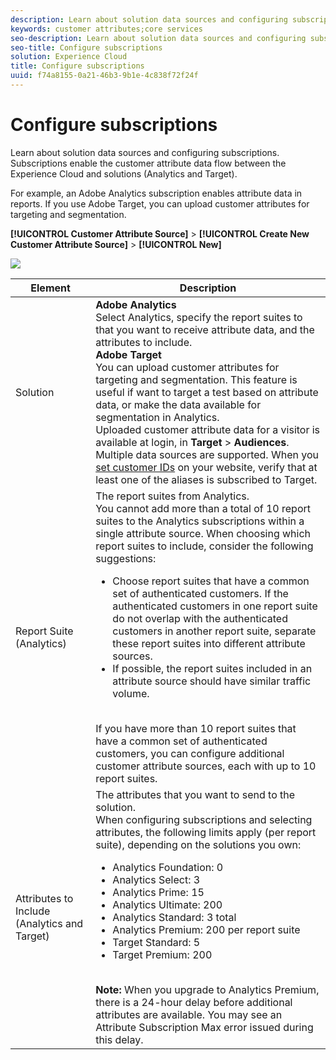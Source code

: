 ```yaml
---
description: Learn about solution data sources and configuring subscriptions. Subscriptions enable the customer attribute data flow between the Experience Cloud and solutions (Analytics and Target).
keywords: customer attributes;core services
seo-description: Learn about solution data sources and configuring subscriptions. Subscriptions enable the customer attribute data flow between the Experience Cloud and solutions (Analytics and Target).
seo-title: Configure subscriptions
solution: Experience Cloud
title: Configure subscriptions
uuid: f74a8155-0a21-46b3-9b1e-4c838f72f24f
---
```


# Configure subscriptions

Learn about solution data sources and configuring subscriptions. Subscriptions enable the customer attribute data flow between the Experience Cloud and solutions (Analytics and Target).

For example, an Adobe Analytics subscription enables attribute data in reports. If you use Adobe Target, you can upload customer attributes for targeting and segmentation. 

**[!UICONTROL Customer Attribute Source]** > **[!UICONTROL Create New Customer Attribute Source]** > **[!UICONTROL New]** 

![](assets/configure_subscription_page.png) 

| Element | Description |
|--- |--- |
|Solution|**Adobe Analytics**<br>Select Analytics, specify the report suites to that you want to receive attribute data, and the attributes to include.<br>**Adobe Target**<br>You can upload customer attributes for targeting and segmentation. This feature is useful if want to target a test based on attribute data, or make the data available for segmentation in Analytics.<br>Uploaded customer attribute data for a visitor is available at login, in **Target** > **Audiences**.<br>Multiple data sources are supported. When you  [set customer IDs](../core-services/core-services.md) on your website, verify that at least one of the aliases is subscribed to Target.|
|Report Suite (Analytics)|The report suites from Analytics.<br>You cannot add more than a total of 10 report suites to the Analytics subscriptions within a single attribute source. When choosing which report suites to include, consider the following suggestions:<ul><li>Choose report suites that have a common set of authenticated customers. If the authenticated customers in one report suite do not overlap with the authenticated customers in another report suite, separate these report suites into different attribute sources.</li><li>If possible, the report suites included in an attribute source should have similar traffic volume.</li></ul><br>If you have more than 10 report suites that have a common set of authenticated customers, you can configure additional customer attribute sources, each with up to 10 report suites.|
|Attributes to Include (Analytics and Target)|The attributes that you want to send to the solution. <br>When configuring subscriptions and selecting attributes, the following limits apply (per report suite), depending on the solutions you own:<ul><li>Analytics Foundation: 0</li><li>Analytics Select: 3</li><li>Analytics Prime: 15</li><li>Analytics Ultimate: 200</li><li>Analytics Standard: 3 total</li><li>Analytics Premium: 200 per report suite</li><li>Target Standard: 5</li><li>Target Premium: 200</li></ul><br>**Note:** When you upgrade to Analytics Premium, there is a 24-hour delay before additional attributes are available. You may see an Attribute Subscription Max error issued during this delay.|
